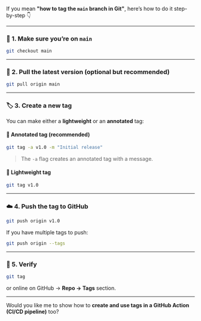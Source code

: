 If you mean **"how to tag the `main` branch in Git"**, here’s how to do it step-by-step 👇

---

### 🧭 1. Make sure you’re on `main`

```bash
git checkout main
```

---

### 🧩 2. Pull the latest version (optional but recommended)

```bash
git pull origin main
```

---

### 🏷️ 3. Create a new tag

You can make either a **lightweight** or an **annotated** tag:

#### 🔹 Annotated tag (recommended)

```bash
git tag -a v1.0 -m "Initial release"
```

> The `-a` flag creates an annotated tag with a message.

#### 🔹 Lightweight tag

```bash
git tag v1.0
```

---

### ☁️ 4. Push the tag to GitHub

```bash
git push origin v1.0
```

If you have multiple tags to push:

```bash
git push origin --tags
```

---

### 🧾 5. Verify

```bash
git tag
```

or online on GitHub → **Repo → Tags** section.

---

Would you like me to show how to **create and use tags in a GitHub Action (CI/CD pipeline)** too?

